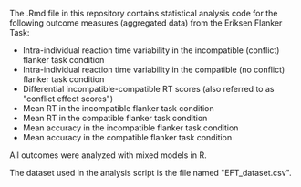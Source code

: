 The .Rmd file in this repository contains statistical analysis code for the following outcome measures (aggregated data) from the Eriksen Flanker Task: 
- Intra-individual reaction time variability in the incompatible (conflict) flanker task condition
- Intra-individual reaction time variability in the compatible (no conflict) flanker task condition
- Differential incompatible-compatible RT scores (also referred to as "conflict effect scores")
- Mean RT in the incompatible flanker task condition
- Mean RT in the compatible flanker task condition
- Mean accuracy in the incompatible flanker task condition
- Mean accuracy in the compatible flanker task condition

All outcomes were analyzed with mixed models in R. 

The dataset used in the analysis script is the file named "EFT_dataset.csv". 
